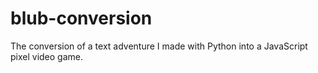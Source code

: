 # blub-conversion
The conversion of a text adventure I made with Python into a JavaScript pixel video game.
